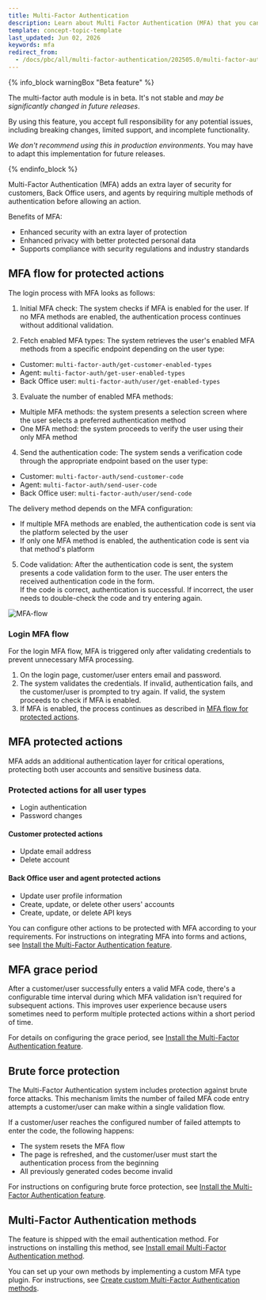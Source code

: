 ```yaml
---
title: Multi-Factor Authentication
description: Learn about Multi Factor Authentication (MFA) that you can use within your Spryker project.
template: concept-topic-template
last_updated: Jun 02, 2026
keywords: mfa
redirect_from:
  - /docs/pbc/all/multi-factor-authentication/202505.0/multi-factor-authentication.html
---
```


{% info_block warningBox "Beta feature" %}

The multi-factor auth module is in beta. It's not stable and *may be significantly changed in future releases*.

By using this feature, you accept full responsibility for any potential issues, including breaking changes, limited support, and incomplete functionality.

*We don't recommend using this in production environments*. You may have to adapt this implementation for future releases.

{% endinfo_block %}

Multi-Factor Authentication (MFA) adds an extra layer of security for customers, Back Office users, and agents by requiring multiple methods of authentication before allowing an action.

Benefits of MFA:

- Enhanced security with an extra layer of protection
- Enhanced privacy with better protected personal data
- Supports compliance with security regulations and industry standards


## MFA flow for protected actions

The login process with MFA looks as follows:

1. Initial MFA check: The system checks if MFA is enabled for the user. If no MFA methods are enabled, the authentication process continues without additional validation.

2. Fetch enabled MFA types: The system retrieves the user's enabled MFA methods from a specific endpoint depending on the user type:
- Customer: `multi-factor-auth/get-customer-enabled-types`
- Agent: `multi-factor-auth/get-user-enabled-types`
- Back Office user: `multi-factor-auth/user/get-enabled-types`

3. Evaluate the number of enabled MFA methods:
- Multiple MFA methods: the system presents a selection screen where the user selects a preferred authentication method
- One MFA method: the system proceeds to verify the user using their only MFA method

4. Send the authentication code: The system sends a verification code through the appropriate endpoint based on the user type:
- Customer: `multi-factor-auth/send-customer-code`
- Agent: `multi-factor-auth/send-user-code`
- Back Office user: `multi-factor-auth/user/send-code`

 The delivery method depends on the MFA configuration:
- If multiple MFA methods are enabled, the authentication code is sent via the platform selected by the user
- If only one MFA method is enabled, the authentication code is sent via that method's platform

5. Code validation: After the authentication code is sent, the system presents a code validation form to the user. The user enters the received authentication code in the form.  
  If the code is correct, authentication is successful. If incorrect, the user needs to double-check the code and try entering again.


![MFA-flow](https://spryker.s3.eu-central-1.amazonaws.com/docs/pbc/all/multi-factor-authentication/multi-factor-authentication.md/MFA-flow.png)

### Login MFA flow

For the login MFA flow, MFA is triggered only after validating credentials to prevent unnecessary MFA processing.

1. On the login page, customer/user enters email and password.
2. The system validates the credentials. If invalid, authentication fails, and the customer/user is prompted to try again. If valid, the system proceeds to check if MFA is enabled.
3. If MFA is enabled, the process continues as described in [MFA flow for protected actions](#mfa-flow-for-protected-actions).


## MFA protected actions

MFA adds an additional authentication layer for critical operations, protecting both user accounts and sensitive business data.

### Protected actions for all user types

- Login authentication
- Password changes

#### Customer protected actions

- Update email address
- Delete account

#### Back Office user and agent protected actions

- Update user profile information
- Create, update, or delete other users' accounts
- Create, update, or delete API keys

You can configure other actions to be protected with MFA according to your requirements. For instructions on integrating MFA into forms and actions, see [Install the Multi-Factor Authentication feature](/docs/pbc/all/multi-factor-authentication/latest/install-multi-factor-authentication-feature#configure-protected-routes-and-forms-for-customers).


## MFA grace period

After a customer/user successfully enters a valid MFA code, there's a configurable time interval during which MFA validation isn't required for subsequent actions. This improves user experience because users sometimes need to perform multiple protected actions within a short period of time.

For details on configuring the grace period, see [Install the Multi-Factor Authentication feature](/docs/pbc/all/multi-factor-authentication/latest/install-multi-factor-authentication-feature#set-up-configuration).

## Brute force protection

The Multi-Factor Authentication system includes protection against brute force attacks. This mechanism limits the number of failed MFA code entry attempts a customer/user can make within a single validation flow.

If a customer/user reaches the configured number of failed attempts to enter the code, the following happens:
- The system resets the MFA flow
- The page is refreshed, and the customer/user must start the authentication process from the beginning
- All previously generated codes become invalid

For instructions on configuring brute force protection, see [Install the Multi-Factor Authentication feature](/docs/pbc/all/multi-factor-authentication/latest/install-multi-factor-authentication-feature.html#configure-brute-force-protection-limit-for-customers).

## Multi-Factor Authentication methods

The feature is shipped with the email authentication method. For instructions on installing this method, see [Install email Multi-Factor Authentication method](/docs/pbc/all/multi-factor-auth/latest/howto-install-email-mfa.html).

You can set up your own methods by implementing a custom MFA type plugin. For instructions, see [Create custom Multi-Factor Authentication methods](/docs/pbc/all/multi-factor-authentication/latest/create-multi-factor-authentication-methods.html).




























